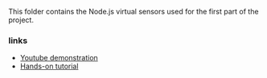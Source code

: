 This folder contains the Node.js virtual sensors used for the first part of the project.

### links
- [Youtube demonstration](https://www.youtube.com/watch?v=zbz2qDqulvs)
- [Hands-on tutorial](https://www.hackster.io/ivagnesmanuel/iot-2020-assignment1-13aa68)
